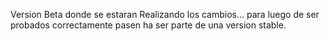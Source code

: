 Version Beta donde se estaran Realizando los cambios...
para luego de ser probados correctamente pasen ha ser parte de una version stable.